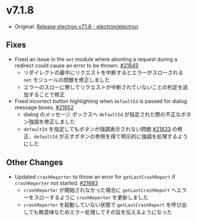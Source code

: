 # v7.1.8

- Original: [Release electron v7.1.8 - electron/electron](https://github.com/electron/electron/releases/tag/v7.1.8)

## Fixes

- Fixed an issue in the `net` module where aborting a request during a redirect could cause an error to be thrown. [#21645](https://github.com/electron/electron/pull/21645)
  - リダイレクトの最中にリクエストを中断するとエラーがスローされる `net` モジュールの問題を修正しました
  - エラーのスローに際してリクエストが中断されていないことの判定を追加することで修正
- Fixed incorrect button highlighting when `defaultId` is passed for dialog message boxes. [#21652](https://github.com/electron/electron/pull/21652)
  - dialog のメッセージ ボックスへ `defaultId` が指定された際の不正なボタン強調を修正しました
  - `defaultId` を指定してもボタンが強調表示されない問題 [#21633](https://github.com/electron/electron/issues/21633) の修正、`defaultId` が示すボタンの参照を得て明示的に強調を処理するようにした

## Other Changes

- Updated `crashReporter` to throw an error for `getLastCrashReport` if `crashReporter` not started. [#21683](https://github.com/electron/electron/pull/21683)
  - `crashReporter` が開始されなかった場合に `getLastCrashReport` へエラーをスローするように `crashReporter` を更新しました
  - `crashReporter` を起動していない状態で `getLastCrashReport` を呼び出しても無意味なためエラー処理してその旨を伝えるようになった
